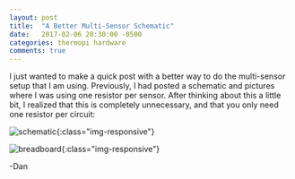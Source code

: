 ```yaml
---
layout: post
title:  "A Better Multi-Sensor Schematic"
date:   2017-02-06 20:30:00 -0500
categories: thermopi hardware 
comments: true
---
```


I just wanted to make a quick post with a better way to do the multi-sensor setup that I am using. Previously, 
I had posted a schematic and pictures where I was using one resistor per sensor. After thinking about this a 
little bit, I realized that this is completely unnecessary, and that you only need one resistor per circuit:

![schematic]({{site.url}}/assets/2017-02-06-a-better-multisensor-schematic/schematic.png){:class="img-responsive"}

![breadboard]({{site.url}}/assets/2017-02-06-a-better-multisensor-schematic/breadboard.png){:class="img-responsive"}

-Dan
